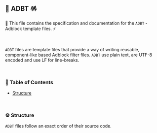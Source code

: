 ## 📄 ADBT 🪅

🐲 This file contains the specification and documentation for the `ADBT` - Adblock template files. ⚡

<br>

`ADBT` files are template files that provide a way of writing reusable, component-like based Adblock filter files.
`ADBT` use plain text, are UTF-8 encoded and use LF for line-breaks.

<br>

### 📃 Table of Contents

- [Structure](#-structure)

<br>

### ⚙️ Structure

`ADBT` files follow an exact order of their source code.
